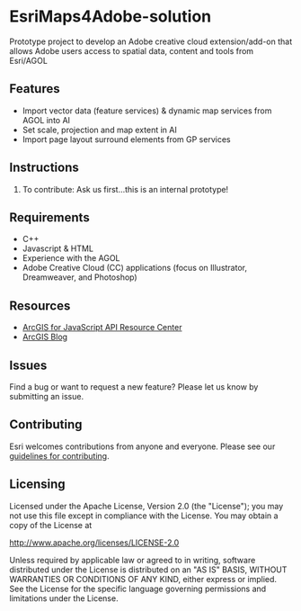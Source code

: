 # EsriMaps4Adobe-solution

Prototype project to develop an Adobe creative cloud extension/add-on that allows Adobe users access to spatial data, content and tools from Esri/AGOL
  

## Features


* Import vector data (feature services) & dynamic map services from AGOL into AI
* Set scale, projection and map extent in AI
* Import page layout surround elements from GP services

## Instructions

1.	To contribute: Ask us first…this is an internal prototype!  

## Requirements

* C++
* Javascript & HTML
* Experience with the AGOL
* Adobe Creative Cloud (CC) applications (focus on Illustrator, Dreamweaver, and Photoshop) 

## Resources

* [ArcGIS for JavaScript API Resource Center](http://help.arcgis.com/en/webapi/javascript/arcgis/index.html)
* [ArcGIS Blog](http://blogs.esri.com/esri/arcgis/)

## Issues

Find a bug or want to request a new feature?  Please let us know by submitting an issue.

## Contributing

Esri welcomes contributions from anyone and everyone. Please see our [guidelines for contributing](https://github.com/esri/contributing).

## Licensing

Licensed under the Apache License, Version 2.0 (the "License");
you may not use this file except in compliance with the License.
You may obtain a copy of the License at

http://www.apache.org/licenses/LICENSE-2.0

Unless required by applicable law or agreed to in writing, software
distributed under the License is distributed on an "AS IS" BASIS,
WITHOUT WARRANTIES OR CONDITIONS OF ANY KIND, either express or implied.
See the License for the specific language governing permissions and
limitations under the License.
